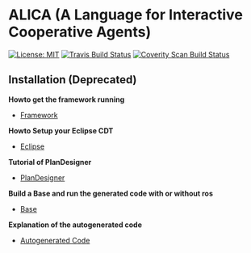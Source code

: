 # ALICA (A Language for Interactive Cooperative Agents)
[![License: MIT](https://img.shields.io/badge/License-MIT-yellow.svg)](https://opensource.org/licenses/MIT) [![Travis Build Status](https://secure.travis-ci.org/rapyuta-robotics/alica.svg?branch=rr-devel)](http://travis-ci.org/rapyuta-robotics/alica) [![Coverity Scan Build Status](https://scan.coverity.com/projects/rapyuta-robotics-alica/badge.svg)](https://scan.coverity.com/projects/rapyuta-robotics-alica)



## Installation (Deprecated)

**Howto get the framework running**
* [Framework](docs/Alica_howto_get_the_framework_running.md)

**Howto Setup your Eclipse CDT**
* [Eclipse](docs/Alica_howto_setup_your_eclipse.md)

**Tutorial of PlanDesigner**
* [PlanDesigner](https://github.com/carpe-noctem-cassel/alica-plan-designer/blob/master/README.md)

**Build a Base and run the generated code with or without ros**
* [Base](docs/Alica_Base.md)

**Explanation of the autogenerated code**
* [Autogenerated Code](docs/Alica_autogen.md)
